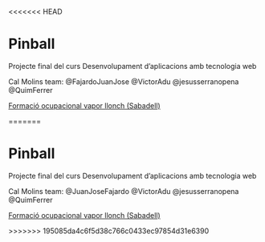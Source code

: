 <<<<<<< HEAD
<h1>Pinball</h1>
<p>Projecte final del curs Desenvolupament d’aplicacions amb tecnologia web</p>
<p>Cal Molins team: @FajardoJuanJose @VictorAdu @jesusserranopena @QuimFerrer</p>
<p><a href="http://www.vaporllonch.net/vaporllonc/oferta_formativa_08.asp">Formació ocupacional vapor llonch (Sabadell)</a></p>
=======
<h1>Pinball</h1>
<p>Projecte final del curs Desenvolupament d’aplicacions amb tecnologia web</p>
<p>Cal Molins team: @JuanJoseFajardo @VictorAdu @jesusserranopena @QuimFerrer</p>
<p><a href="http://www.vaporllonch.net/vaporllonc/oferta_formativa_08.asp">Formació ocupacional vapor llonch (Sabadell)</a></p>
>>>>>>> 195085da4c6f5d38c766c0433ec97854d31e6390

